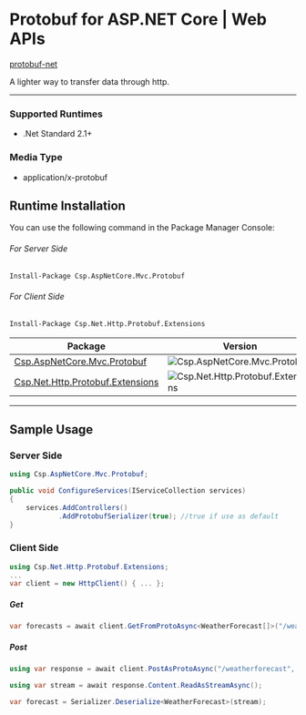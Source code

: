 # Protobuf for ASP.NET Core | Web APIs

[protobuf-net](https://github.com/protobuf-net/protobuf-net)

A lighter way to transfer data through http. 

---
### Supported Runtimes
- .Net Standard 2.1+

### Media Type
- application/x-protobuf


## Runtime Installation

You can use the following command in the Package Manager Console:

###### For Server Side 

```ps
Install-Package Csp.AspNetCore.Mvc.Protobuf
```

###### For Client Side

```ps
Install-Package Csp.Net.Http.Protobuf.Extensions
```

| Package | Version | Downloads |
| ------- | ------- | --------- |
| [Csp.AspNetCore.Mvc.Protobuf](https://www.nuget.org/packages/Csp.AspNetCore.Mvc.Protobuf/) | ![Csp.AspNetCore.Mvc.Protobuf](https://img.shields.io/nuget/v/Csp.AspNetCore.Mvc.Protobuf) | ![Csp.AspNetCore.Mvc.Protobuf](https://img.shields.io/nuget/dt/Csp.AspNetCore.Mvc.Protobuf) |
| [Csp.Net.Http.Protobuf.Extensions](https://www.nuget.org/packages/Csp.Net.Http.Protobuf.Extensions/) | ![Csp.Net.Http.Protobuf.Extensions](https://img.shields.io/nuget/v/Csp.Net.Http.Protobuf.Extensions) | ![Csp.Net.Http.Protobuf.Extensions](https://img.shields.io/nuget/dt/Csp.Net.Http.Protobuf.Extensions) |

---

## Sample Usage
### Server Side
```cs
using Csp.AspNetCore.Mvc.Protobuf;
```
```cs
public void ConfigureServices(IServiceCollection services)
{
    services.AddControllers()
            .AddProtobufSerializer(true); //true if use as default
}
```

### Client Side
```cs
using Csp.Net.Http.Protobuf.Extensions;
...
var client = new HttpClient() { ... };
```

##### Get
```cs
var forecasts = await client.GetFromProtoAsync<WeatherForecast[]>("/weatherforecast");
```
##### Post
```cs
using var response = await client.PostAsProtoAsync("/weatherforecast", new WeatherForecast { ... });

using var stream = await response.Content.ReadAsStreamAsync();

var forecast = Serializer.Deserialize<WeatherForecast>(stream);
```

